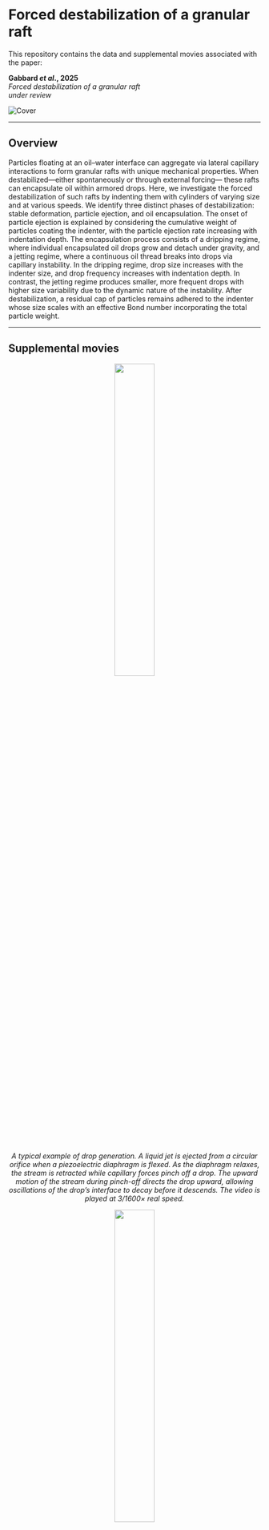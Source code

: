 # Forced destabilization of a granular raft

This repository contains the data and supplemental movies associated with the paper:

**Gabbard _et al_., 2025**  
_Forced destabilization of a granular raft_  
_under review_

![Cover](GranularRaftDestabilization.png)

---

## Overview

Particles floating at an oil–water interface can aggregate via lateral capillary interactions to form granular rafts
with unique mechanical properties. When destabilized—either spontaneously or through external forcing—
these rafts can encapsulate oil within armored drops. Here, we investigate the forced destabilization of such
rafts by indenting them with cylinders of varying size and at various speeds. We identify three distinct phases
of destabilization: stable deformation, particle ejection, and oil encapsulation. The onset of particle ejection is
explained by considering the cumulative weight of particles coating the indenter, with the particle ejection rate
increasing with indentation depth. The encapsulation process consists of a dripping regime, where individual
encapsulated oil drops grow and detach under gravity, and a jetting regime, where a continuous oil thread breaks
into drops via capillary instability. In the dripping regime, drop size increases with the indenter size, and drop
frequency increases with indentation depth. In contrast, the jetting regime produces smaller, more frequent
drops with higher size variability due to the dynamic nature of the instability. After destabilization, a residual
cap of particles remains adhered to the indenter whose size scales with an effective Bond number incorporating
the total particle weight.

---

## Supplemental movies 

<p align="center">
  <img src="Supplemental%20Movies/Movie1.gif" width="40%">
</p>

<p align="center">
  <em>
    A typical example of drop generation. A liquid jet is ejected from a circular orifice when a 
    piezoelectric diaphragm is flexed. As the diaphragm relaxes, the stream is retracted while capillary
    forces pinch off a drop. The upward motion of the stream during pinch-off directs the drop 
    upward, allowing oscillations of the drop’s interface to decay before it descends. The video is 
    played at 3/1600× real speed.
  </em>
</p>



<p align="center">
  <img src="Supplemental%20Movies/Movie3.gif" width="40%">
</p>

<p align="center">
  <em>
    A typical example of drop generation. A liquid jet is ejected from a circular orifice when a 
    piezoelectric diaphragm is flexed. As the diaphragm relaxes, the stream is retracted while capillary
    forces pinch off a drop. The upward motion of the stream during pinch-off directs the drop 
    upward, allowing oscillations of the drop’s interface to decay before it descends. The video is 
    played at 3/1600× real speed.
  </em>
</p>

---

## Data

The data presented in the manuscript is available [here](Data/Data.xlsx).

---

## Citation

If you use this data, please cite our associated paper:

```bibtex
@article{gabbard2025forced,
  title={Forced destabilization of a granular raft},
  author={Chase T. Gabbard, Edward Whitesell, and Joshua B. Bostwick},
  journal={XXX},
  volume={XXX},
  number={XXX},
  pages={XXX},
  year={XXX},
  publisher={XXX}
}
```

---

## Contact

For questions, contact **Chase Gabbard** at `chase_gabbard@brown.edu`.
